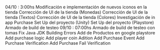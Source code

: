 04/10 : 3:00hs 
	Modificación e implementación de nuevos iconos en la tienda
	Corrección de UI de la tienda (Monedas)
	Corrección de UI de la tienda (Textos)
	Corrección de UI de la tienda (Colores)
	Investigación de in app Purchase
	Set Up del proyecto (Unity)
	Set Up del proyecto (Playstore)
	Armado de build de testeo
09/10 : 07:00hs
	Armado de build de testeo con tomas
	Fix Java JDK Building Errors 
	Add de Productos en google playstore
	Add purchase logic
	Add player coin Adition
	Add Purchase Event
	Add Purchase Verification
	Add Purchase Fail Verification